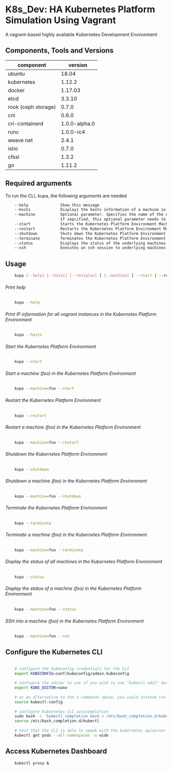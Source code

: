 K8s_Dev: HA Kubernetes Platform Simulation Using Vagrant
========================================================

A vagrant-based highly available Kubernetes Development Environment 

Components, Tools and Versions
------------------------------

|component  | version|
| --------- |  -------- |
|ubuntu | 18.04 |
|kubernetes | 1.12.2 |
|docker | 1.17.03 |
|etcd | 3.3.10 |
|rook (ceph storage) | 0.7.0 |
|cni | 0.6.0 |
|cri-containerd | 1.0.0-alpha.0 |
|runc | 1.0.0-rc4 |
|weave net | 2.4.1 |
|istio | 0.7.0|
|cfssl | 1.3.2 |
|go    | 1.11.2 |


Required arguments
------------------------

To run the CLI, kupa, the following arguments are needed

```bash
	--help              Show this message
	--hosts             Displays the hosts information of a machine in the Multi-VM environment
	--machine           Optional parameter. Specifies the name of the node on which operation should be perfomed. 
	                    If sepcified, this optional parameter needs to come first in the list of paramters.
	--start             Starts the Kubernetes Platform Environment Machines
	--restart           Restarts the Kubernetes Platform Environment Machines
	--shutdown          Shuts down the Kubernetes Platform Environment Machines
	--terminate         Terminates the Kubernetes Platform Environment Machines
	--status            Displays the status of the underlying machines in the Kubernetes Platform Environment
	--ssh               Executes an ssh session to underlying machines in the Kubernetes Platform Environment
```
	
	
Usage
-------------------

```bash
	kupa [--help] [--hosts] [--testplan] [ [--machine] [ --start | --restart | --shutdown | --terminate | --status | --sssh ] ]
```


###### Print help

```bash
	kupa --help
```

###### Print IP information for all vagrant instances in the Kubernetes Platform Environment

```bash
	kupa --hosts
```

###### Start the Kubernetes Platform Environment

```bash
	kupa --start
```

###### Start a machine (foo) in the Kubernetes Platform Environment

```bash
	kupa --machine=foo --start
```

###### Restart the Kubernetes Platform Environment

```bash
	kupa --restart
```

###### Restart a machine (foo) in the Kubernetes Platform Environment

```bash
	kupa --machine=foo --restart
```

###### Shutdown the Kubernetes Platform Environment

```bash
	kupa --shutdown
```

###### Shutdown a machine (foo) in the Kubernetes Platform Environment

```bash
	kupa --machine=foo --shutdown
```

###### Terminate the Kubernetes Platform Environment

```bash
	kupa --terminate
```

###### Terminate a machine (foo) in the Kubernetes Platform Environment

```bash
	kupa --machine=foo --terminate
```

###### Display the status of all machines in the Kubernetes Platform Environment

```bash
	kupa --status
```

###### Display the status of a machine (foo) in the Kubernetes Platform Environment

```bash
	kupa --machine=foo --status
```

###### SSH into a machine (foo) in the Kubernetes Platform Environment

```bash
	kupa --machine=foo --ssh
```

## Configure the Kubernetes CLI

```bash
    
    # configure the kubeconfig credentials for the CLI
    export KUBECONFIG=conf/kubeconfig/admin.kubeconfig
    
    # configure the editor to use if you wish to use "kubectl edit" during dev/tests
    export KUBE_EDITOR=nano
    
    # as an alternative to the 2 commands above, you could instead run
    source kubectl-config
    
    # configure kubernetes CLI autocompletion
    sudo bash -c 'kubectl completion bash > /etc/bash_completion.d/kubectl'
    source /etc/bash_completion.d/kubectl
    
    # test that the CLI is able to speak with the kubernetes apiserver
    kubectl get pods --all-namespaces -o wide
```

## Access Kubernetes Dashboard

```bash
    kubectl proxy &
```

